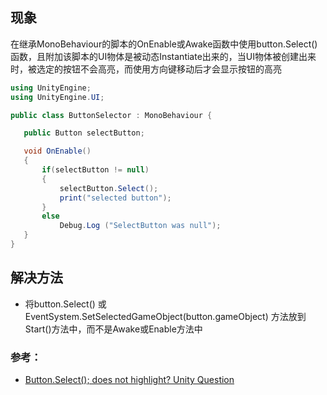 ## 现象
在继承MonoBehaviour的脚本的OnEnable或Awake函数中使用button.Select()函数，且附加该脚本的UI物体是被动态Instantiate出来的，当UI物体被创建出来时，被选定的按钮不会高亮，而使用方向键移动后才会显示按钮的高亮
```csharp
using UnityEngine;
using UnityEngine.UI;

public class ButtonSelector : MonoBehaviour {

   public Button selectButton;

   void OnEnable()
   {
       if(selectButton != null)
       {
           selectButton.Select();    
           print("selected button");
       }
       else
           Debug.Log ("SelectButton was null");
   }
}
```

## 解决方法
- 将button.Select() 或 EventSystem.SetSelectedGameObject(button.gameObject) 方法放到Start()方法中，而不是Awake或Enable方法中

### 参考：
- [Button.Select(); does not highlight? Unity Question](https://answers.unity.com/questions/1142958/buttonselect-doesnt-highlight.html)
